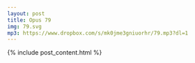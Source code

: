 ```yaml
---
layout: post
title: Opus 79
img: 79.svg
mp3: https://www.dropbox.com/s/mk0jme3gniuorhr/79.mp3?dl=1
---
```


{% include post_content.html %}
